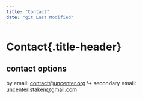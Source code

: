 ```yaml
---
title: "Contact"
date: "git Last Modified"
---
```


# Contact{.title-header}

## contact options
by email: contact@uncenter.org
 ↳ secondary email: uncenteristaken@gmail.com